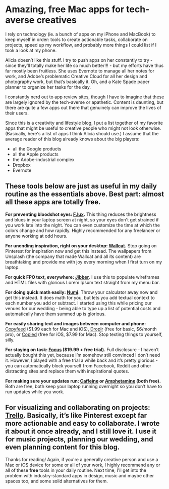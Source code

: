 # Amazing, free Mac apps for tech-averse creatives

I rely on technology (ie. a bunch of apps on my iPhone and MacBook) to keep myself in order: tools to create actionable tasks, collaborate on projects, speed up my workflow, and probably more things I could list if I took a look at my phone. 

Alicia doesn’t like this stuff. I try to push apps on her constantly to try - since they’ll totally make her life so much better!!! - but my efforts have thus far mostly been fruitless. She uses Evernote to manage all her notes for work, and Adobe’s problematic Creative Cloud for all her design and photography work, but that’s basically it. Oh, and a Kate Spade paper planner to organize her tasks for the day. 



I constantly nerd out to app review sites, though I have to imagine that these are largely ignored by the tech-averse or apathetic. Content is daunting, but there are quite a few apps out there that genuinely can improve the lives of their users. 

Since this is a creativity and lifestyle blog, I put a list together of my favorite apps that might be useful to creative people who might not look otherwise. (Basically, here's a list of apps I think Alicia should use.) I assume that the average reader of this blog already knows about the big players:
- all the Google products
- all the Apple products
- the Adobe-industrial complex
- Dropbox
- Evernote

These tools below are just as useful in my daily routine as the essentials above. Best part: almost all these apps are totally free. 
---- 
**For preventing bloodshot eyes: [F.lux][1].** This thing reduces the brightness and blues in your laptop screen at night, so your eyes don't get strained if you work late into the night. You can even customize the time at which the colors change and how rapidly. Highly recommended for any freelancer or anyone working at odd hours. 

**For unending inspiration, right on your desktop: [Wallcat][2].** Stop going on Pinterest for inspiration now and get this instead. The wallpapers from Unsplash (the company that made Wallcat and all its content) are breathtaking and provide me with joy every morning when I first turn on my laptop.

**For quick FPO text, everywhere: [Jibber][3]**. I use this to populate wireframes and HTML files with glorious Lorem Ipsum text straight from my menu bar.

**For doing quick math easily: [Numi][4]**. Throw your calculator away now and get this instead. It does math for you, but lets you add textual context to each number you add or subtract. I started using this while pricing our venues for our wedding - being able to type up a list of potential costs and automatically have them summed up is glorious.

**For easily sharing text and images between computer and phone:** [Copyfeed][5] ($1.99 each for Mac and iOS), [Droplr][6] (free for basic, $6/month pro), or [Copied][7] (free for iOS, $7.99 for Mac).  Stop texting things to yourself, silly.

**For staying on task: [Focus][8] ($19.99 + free trial).** Full disclosure - I haven’t actually bought this yet, because I’m somehow still convinced I don’t need it. However, I played with a free trial a while back and it’s pretty glorious - you can automatically block yourself from Facebook, Reddit and other distracting sites and replace them with inspirational quotes.

**For making sure your updates run: [Caffeine][9] or [Amphetamine][10] (both free).** Both are free, both keep your laptop running overnight so you don’t have to run updates while you work.

**For visualizing and collaborating on projects: [Trello][11]**. Basically, it’s like Pinterest except far more actionable and easy to collaborate. I wrote it about it once already, and I still love it. I use it for music projects, planning our wedding, and even planning content for this blog. 
---- 
Thanks for reading! Again, if you're a generally creative person and use a Mac or iOS device for some or all of your work, I highly recommend any or all of these **free** tools in your daily routine. Next time, I'll get into the problem with industry-standard apps in design, music and maybe other spaces too, and some solid alternatives for them. 

[1]:	https://justgetflux.com
[2]:	https://itunes.apple.com/us/app/wallcat/id1000397973?mt=12
[3]:	https://itunes.apple.com/us/app/jibber/id972775619?mt=12
[4]:	http://numi.io
[5]:	https://www.producthunt.com/r/02b8185569f160/34033
[6]:	http://droplr.com
[7]:	https://itunes.apple.com/us/app/copied-copy-paste-everywhere/id1015767349?mt=8
[8]:	https://heyfocus.com
[9]:	https://itunes.apple.com/us/app/caffeine/id411246225?mt=12
[10]:	https://itunes.apple.com/us/app/amphetamine/id937984704?mt=12
[11]:	http://trello.com